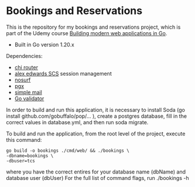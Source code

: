 # Bookings and Reservations

This is the repository for my bookings and reservations project, which is part of
the Udemy course [Building modern web applications in Go](https://www.udemy.com/course/building-modern-web-applications-with-go/?referralCode=0415FB906223F10C6800).

- Built in Go version 1.20.x

Dependencies:

- [chi router](https://github.com/go-chi/chi)
- [alex edwards SCS](https://github.com/alexedwards/scs/v2) session management
- [nosurf](https://github.com/justinas/nosurf)
- [pgx](https://github.com/jackc/pgx/v4)
- [simple mail](https://github.com/xhit/go-simple-mail/v2)
- [Go validator](https://github.com/asaskevich/govalidator)

In order to build and run this application, it is necessary to
install Soda (go install github.com/gobuffalo/pop/... ), create
a postgres database, fill in the correct values in database.yml,
and then run soda migrate.

To build and run the application, from the root level of the project,
execute this command:
```
go build -o bookings ./cmd/web/ && ./bookings \
-dbname=bookings \
-dbuser=tcs
```
where you have the correct entires for your database name (dbName)
and database user (dbUser)
For the full list of command flags, run ./bookings -h
